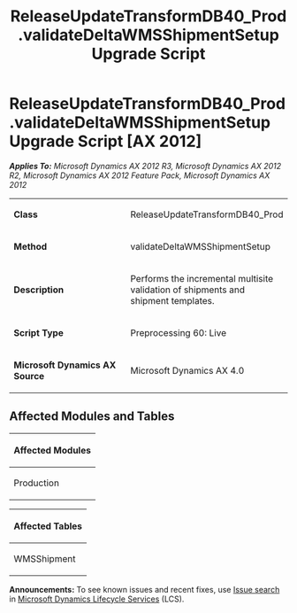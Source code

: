 ﻿---
title: ReleaseUpdateTransformDB40_Prod.validateDeltaWMSShipmentSetup Upgrade Script
TOCTitle: ReleaseUpdateTransformDB40_Prod.validateDeltaWMSShipmentSetup Upgrade Script
ms:assetid: 92be06c6-d699-a5ed-4328-c6d7b8ac2605
ms:mtpsurl: https://msdn.microsoft.com/en-us/library/JJ686103(v=AX.60)
ms:contentKeyID: 49709808
ms.date: 05/18/2015
mtps_version: v=AX.60
---

# ReleaseUpdateTransformDB40\_Prod.validateDeltaWMSShipmentSetup Upgrade Script [AX 2012]


_**Applies To:** Microsoft Dynamics AX 2012 R3, Microsoft Dynamics AX 2012 R2, Microsoft Dynamics AX 2012 Feature Pack, Microsoft Dynamics AX 2012_

<table>
<colgroup>
<col style="width: 50%" />
<col style="width: 50%" />
</colgroup>
<tbody>
<tr class="odd">
<td><p><strong>Class</strong></p></td>
<td><p>ReleaseUpdateTransformDB40_Prod</p></td>
</tr>
<tr class="even">
<td><p><strong>Method</strong></p></td>
<td><p>validateDeltaWMSShipmentSetup</p></td>
</tr>
<tr class="odd">
<td><p><strong>Description</strong></p></td>
<td><p>Performs the incremental multisite validation of shipments and shipment templates.</p></td>
</tr>
<tr class="even">
<td><p><strong>Script Type</strong></p></td>
<td><p>Preprocessing 60: Live</p></td>
</tr>
<tr class="odd">
<td><p><strong>Microsoft Dynamics AX Source</strong></p></td>
<td><p>Microsoft Dynamics AX 4.0</p></td>
</tr>
</tbody>
</table>


## Affected Modules and Tables

<table>
<colgroup>
<col style="width: 100%" />
</colgroup>
<thead>
<tr class="header">
<th><p>Affected Modules</p></th>
</tr>
</thead>
<tbody>
<tr class="odd">
<td><p>Production</p></td>
</tr>
</tbody>
</table>


<table>
<colgroup>
<col style="width: 100%" />
</colgroup>
<thead>
<tr class="header">
<th><p>Affected Tables</p></th>
</tr>
</thead>
<tbody>
<tr class="odd">
<td><p>WMSShipment</p></td>
</tr>
</tbody>
</table>

  
**Announcements:** To see known issues and recent fixes, use [Issue search](http://go.microsoft.com/fwlink/?linkid=389258) in [Microsoft Dynamics Lifecycle Services](http://go.microsoft.com/fwlink/?linkid=306505) (LCS).

